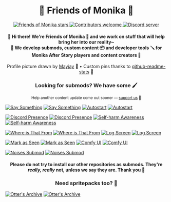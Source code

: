 <h1 align="center">💚 Friends of Monika 💚</h1>

<p align="center">
  <a href="https://github.com/friends-of-monika">
    <img alt="Friends of Monika stars" src="https://img.shields.io/github/stars/friends-of-monika?color=green&logo=github">
  </a>
  <a href="https://github.com/friends-of-monika">
    <img alt="Contributors welcome" src="https://img.shields.io/badge/contributors-welcome-green">
  </a>
  <a href="https://mon.icu/discord">
    <img alt="Discord server" src="https://discordapp.com/api/guilds/1029849988953546802/widget.png?style=shield">
  </a>
</p>

<h4 align="center">
  👋 Hi there! We're Friends of Monika 💚 and we work on stuff that will help bring her into our reality~<br>
  👀 We develop submods, custom content 📦 and developer tools 🪛 for Monika After Story players and content creators 🫡
</h4>

<p align="center">
  Profile picture drawn by <a href="https://ko-fi.com/maydaymayjay">Mayjay</a> 💜 •
  Custom pins thanks to <a href="https://github.com/anuraghazra/github-readme-stats">github-readme-stats</a> 📜
</p>

<h3 align="center">Looking for submods? We have some 🖌️</h3>
<p align="center">
  <sup>Help another content update come out sooner &mdash; <a href="https://ko-fi.com/dreamscached">support us</a> 💝</sup>
</p>

[![Say Something](https://github-readme-stats.vercel.app/api/pin/?username=friends-of-monika&repo=mas-saysomething&hide_border=true#gh-light-mode-only)](https://github.com/friends-of-monika/mas-saysomething#gh-light-mode-only)
[![Say Something](https://github-readme-stats.vercel.app/api/pin/?username=friends-of-monika&repo=mas-saysomething&theme=github_dark&hide_border=true#gh-dark-mode-only)](https://github.com/friends-of-monika/mas-saysomething#gh-dark-mode-only)
[![Autostart](https://github-readme-stats.vercel.app/api/pin/?username=friends-of-monika&repo=mas-autostart&hide_border=true#gh-light-mode-only)](https://github.com/friends-of-monika/mas-autostart#gh-light-mode-only)
[![Autostart](https://github-readme-stats.vercel.app/api/pin/?username=friends-of-monika&repo=mas-autostart&theme=github_dark&hide_border=true#gh-dark-mode-only)](https://github.com/friends-of-monika/mas-autostart#gh-dark-mode-only)

[![Discord Presence](https://github-readme-stats.vercel.app/api/pin/?username=friends-of-monika&repo=mas-presence&hide_border=true#gh-light-mode-only)](https://github.com/friends-of-monika/mas-presence#gh-light-mode-only)
[![Discord Presence](https://github-readme-stats.vercel.app/api/pin/?username=friends-of-monika&repo=mas-presence&theme=github_dark&hide_border=true#gh-dark-mode-only)](https://github.com/friends-of-monika/mas-autostart#gh-dark-mode-only)
[![Self-harm Awareness](https://github-readme-stats.vercel.app/api/pin/?username=friends-of-monika&repo=mas-selfharm&hide_border=true#gh-light-mode-only)](https://github.com/friends-of-monika/mas-selfharm#gh-light-mode-only)
[![Self-harm Awareness](https://github-readme-stats.vercel.app/api/pin/?username=friends-of-monika&repo=mas-selfharm&theme=github_dark&hide_border=true#gh-dark-mode-only)](https://github.com/friends-of-monika/mas-selfharm#gh-dark-mode-only)

[![Where is That From](https://github-readme-stats.vercel.app/api/pin/?username=friends-of-monika&repo=mas-wtf&hide_border=true#gh-light-mode-only)](https://github.com/friends-of-monika/mas-wtf#gh-light-mode-only)
[![Where is That From](https://github-readme-stats.vercel.app/api/pin/?username=friends-of-monika&repo=mas-wtf&theme=github_dark&hide_border=true#gh-dark-mode-only)](https://github.com/friends-of-monika/mas-wtf#gh-dark-mode-only)
[![Log Screen](https://github-readme-stats.vercel.app/api/pin/?username=friends-of-monika&repo=mas-logscreen&hide_border=true#gh-light-mode-only)](https://github.com/friends-of-monika/mas-logscreen#gh-light-mode-only)
[![Log Screen](https://github-readme-stats.vercel.app/api/pin/?username=friends-of-monika&repo=mas-logscreen&theme=github_dark&hide_border=true#gh-dark-mode-only)](https://github.com/friends-of-monika/mas-logscreen#gh-dark-mode-only)

[![Mark as Seen](https://github-readme-stats.vercel.app/api/pin/?username=friends-of-monika&repo=mas-mark-as-seen&hide_border=true#gh-light-mode-only)](https://github.com/friends-of-monika/mas-mark-as-seen#gh-light-mode-only)
[![Mark as Seen](https://github-readme-stats.vercel.app/api/pin/?username=friends-of-monika&repo=mas-mark-as-seen&theme=github_dark&hide_border=true#gh-dark-mode-only)](https://github.com/friends-of-monika/mas-mark-as-seen#gh-dark-mode-only)
[![Comfy UI](https://github-readme-stats.vercel.app/api/pin/?username=friends-of-monika&repo=ddlc-comfy-ui&hide_border=true#gh-light-mode-only)](https://github.com/friends-of-monika/ddlc-comfy-ui#gh-light-mode-only)
[![Comfy UI](https://github-readme-stats.vercel.app/api/pin/?username=friends-of-monika&repo=ddlc-comfy-ui&theme=github_dark&hide_border=true#gh-dark-mode-only)](https://github.com/friends-of-monika/ddlc-comfy-ui#gh-dark-mode-only)

[![Noises Submod](https://github-readme-stats.vercel.app/api/pin/?username=friends-of-monika&repo=mas-noises&hide_border=true#gh-light-mode-only)](https://github.com/friends-of-monika/mas-noises#gh-light-mode-only)
[![Noises Submod](https://github-readme-stats.vercel.app/api/pin/?username=friends-of-monika&repo=mas-noises&theme=github_dark&hide_border=true#gh-dark-mode-only)](https://github.com/friends-of-monika/mas-noises#gh-dark-mode-only)


<h4 align="center">
  Please do not try to install our other repositories as submods. They're<br>
  <i>really, really</i> not, unless we say they are. Thank you 💚
</h4>

<h3 align="center">Need spritepacks too? 💃</h3>

[![Otter's Archive](https://github-readme-stats.vercel.app/api/pin/?username=friends-of-monika&repo=otter-spritepacks&hide_border=true#gh-light-mode-only)](https://github.com/friends-of-monika/otter-spritepacks#gh-light-mode-only)
[![Otter's Archive](https://github-readme-stats.vercel.app/api/pin/?username=friends-of-monika&repo=otter-spritepacks&theme=github_dark&hide_border=true#gh-dark-mode-only)](https://github.com/friends-of-monika/otter-spritepacks#gh-dark-mode-only)
